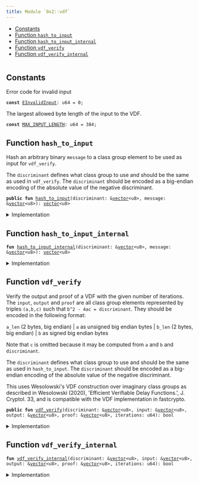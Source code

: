 ```yaml
---
title: Module `0x2::vdf`
---
```




-  [Constants](#@Constants_0)
-  [Function `hash_to_input`](#0x2_vdf_hash_to_input)
-  [Function `hash_to_input_internal`](#0x2_vdf_hash_to_input_internal)
-  [Function `vdf_verify`](#0x2_vdf_vdf_verify)
-  [Function `vdf_verify_internal`](#0x2_vdf_vdf_verify_internal)


<pre><code></code></pre>



<a name="@Constants_0"></a>

## Constants


<a name="0x2_vdf_EInvalidInput"></a>

Error code for invalid input


<pre><code><b>const</b> <a href="vdf.md#0x2_vdf_EInvalidInput">EInvalidInput</a>: u64 = 0;
</code></pre>



<a name="0x2_vdf_MAX_INPUT_LENGTH"></a>

The largest allowed byte length of the input to the VDF.


<pre><code><b>const</b> <a href="vdf.md#0x2_vdf_MAX_INPUT_LENGTH">MAX_INPUT_LENGTH</a>: u64 = 384;
</code></pre>



<a name="0x2_vdf_hash_to_input"></a>

## Function `hash_to_input`

Hash an arbitrary binary <code>message</code> to a class group element to be used as input for <code>vdf_verify</code>.

The <code>discriminant</code> defines what class group to use and should be the same as used in <code>vdf_verify</code>. The
<code>discriminant</code> should be encoded as a big-endian encoding of the absolute value of the negative discriminant.


<pre><code><b>public</b> <b>fun</b> <a href="vdf.md#0x2_vdf_hash_to_input">hash_to_input</a>(discriminant: &<a href="../move-stdlib/vector.md#0x1_vector">vector</a>&lt;u8&gt;, message: &<a href="../move-stdlib/vector.md#0x1_vector">vector</a>&lt;u8&gt;): <a href="../move-stdlib/vector.md#0x1_vector">vector</a>&lt;u8&gt;
</code></pre>



<details>
<summary>Implementation</summary>


<pre><code><b>public</b> <b>fun</b> <a href="vdf.md#0x2_vdf_hash_to_input">hash_to_input</a>(discriminant: &<a href="../move-stdlib/vector.md#0x1_vector">vector</a>&lt;u8&gt;, message: &<a href="../move-stdlib/vector.md#0x1_vector">vector</a>&lt;u8&gt;): <a href="../move-stdlib/vector.md#0x1_vector">vector</a>&lt;u8&gt; {
    // We allow up <b>to</b> 3072 bit discriminants
    <b>assert</b>!(discriminant.length() &lt;= <a href="vdf.md#0x2_vdf_MAX_INPUT_LENGTH">MAX_INPUT_LENGTH</a>, <a href="vdf.md#0x2_vdf_EInvalidInput">EInvalidInput</a>);
    <a href="vdf.md#0x2_vdf_hash_to_input_internal">hash_to_input_internal</a>(discriminant, message)
}
</code></pre>



</details>

<a name="0x2_vdf_hash_to_input_internal"></a>

## Function `hash_to_input_internal`



<pre><code><b>fun</b> <a href="vdf.md#0x2_vdf_hash_to_input_internal">hash_to_input_internal</a>(discriminant: &<a href="../move-stdlib/vector.md#0x1_vector">vector</a>&lt;u8&gt;, message: &<a href="../move-stdlib/vector.md#0x1_vector">vector</a>&lt;u8&gt;): <a href="../move-stdlib/vector.md#0x1_vector">vector</a>&lt;u8&gt;
</code></pre>



<details>
<summary>Implementation</summary>


<pre><code><b>native</b> <b>fun</b> <a href="vdf.md#0x2_vdf_hash_to_input_internal">hash_to_input_internal</a>(discriminant: &<a href="../move-stdlib/vector.md#0x1_vector">vector</a>&lt;u8&gt;, message: &<a href="../move-stdlib/vector.md#0x1_vector">vector</a>&lt;u8&gt;): <a href="../move-stdlib/vector.md#0x1_vector">vector</a>&lt;u8&gt;;
</code></pre>



</details>

<a name="0x2_vdf_vdf_verify"></a>

## Function `vdf_verify`

Verify the output and proof of a VDF with the given number of iterations. The <code>input</code>, <code>output</code> and <code>proof</code>
are all class group elements represented by triples <code>(a,b,c)</code> such that <code>b^2 - 4ac = discriminant</code>. They should
be encoded in the following format:

<code>a_len</code> (2 bytes, big endian) | <code>a</code> as unsigned big endian bytes | <code>b_len</code> (2 bytes, big endian) | <code>b</code> as signed
big endian bytes

Note that <code>c</code> is omitted because it may be computed from <code>a</code> and <code>b</code> and <code>discriminant</code>.

The <code>discriminant</code> defines what class group to use and should be the same as used in <code>hash_to_input</code>. The
<code>discriminant</code> should be encoded as a big-endian encoding of the absolute value of the negative discriminant.

This uses Wesolowski's VDF construction over imaginary class groups as described in Wesolowski (2020),
'Efficient Verifiable Delay Functions.', J. Cryptol. 33, and is compatible with the VDF implementation in
fastcrypto.


<pre><code><b>public</b> <b>fun</b> <a href="vdf.md#0x2_vdf_vdf_verify">vdf_verify</a>(discriminant: &<a href="../move-stdlib/vector.md#0x1_vector">vector</a>&lt;u8&gt;, input: &<a href="../move-stdlib/vector.md#0x1_vector">vector</a>&lt;u8&gt;, output: &<a href="../move-stdlib/vector.md#0x1_vector">vector</a>&lt;u8&gt;, proof: &<a href="../move-stdlib/vector.md#0x1_vector">vector</a>&lt;u8&gt;, iterations: u64): bool
</code></pre>



<details>
<summary>Implementation</summary>


<pre><code><b>public</b> <b>fun</b> <a href="vdf.md#0x2_vdf_vdf_verify">vdf_verify</a>(discriminant: &<a href="../move-stdlib/vector.md#0x1_vector">vector</a>&lt;u8&gt;, input: &<a href="../move-stdlib/vector.md#0x1_vector">vector</a>&lt;u8&gt;, output: &<a href="../move-stdlib/vector.md#0x1_vector">vector</a>&lt;u8&gt;, proof: &<a href="../move-stdlib/vector.md#0x1_vector">vector</a>&lt;u8&gt;, iterations: u64): bool {
    // We allow up <b>to</b> 3072 bit discriminants
    <b>assert</b>!(discriminant.length() &lt;= <a href="vdf.md#0x2_vdf_MAX_INPUT_LENGTH">MAX_INPUT_LENGTH</a>, <a href="vdf.md#0x2_vdf_EInvalidInput">EInvalidInput</a>);
    <a href="vdf.md#0x2_vdf_vdf_verify_internal">vdf_verify_internal</a>(discriminant, input, output, proof, iterations)
}
</code></pre>



</details>

<a name="0x2_vdf_vdf_verify_internal"></a>

## Function `vdf_verify_internal`



<pre><code><b>fun</b> <a href="vdf.md#0x2_vdf_vdf_verify_internal">vdf_verify_internal</a>(discriminant: &<a href="../move-stdlib/vector.md#0x1_vector">vector</a>&lt;u8&gt;, input: &<a href="../move-stdlib/vector.md#0x1_vector">vector</a>&lt;u8&gt;, output: &<a href="../move-stdlib/vector.md#0x1_vector">vector</a>&lt;u8&gt;, proof: &<a href="../move-stdlib/vector.md#0x1_vector">vector</a>&lt;u8&gt;, iterations: u64): bool
</code></pre>



<details>
<summary>Implementation</summary>


<pre><code><b>native</b> <b>fun</b> <a href="vdf.md#0x2_vdf_vdf_verify_internal">vdf_verify_internal</a>(discriminant: &<a href="../move-stdlib/vector.md#0x1_vector">vector</a>&lt;u8&gt;, input: &<a href="../move-stdlib/vector.md#0x1_vector">vector</a>&lt;u8&gt;, output: &<a href="../move-stdlib/vector.md#0x1_vector">vector</a>&lt;u8&gt;, proof: &<a href="../move-stdlib/vector.md#0x1_vector">vector</a>&lt;u8&gt;, iterations: u64): bool;
</code></pre>



</details>
